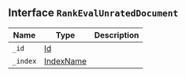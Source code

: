 ## Interface `RankEvalUnratedDocument`

| Name | Type | Description |
| - | - | - |
| `_id` | [Id](./Id.md) | &nbsp; |
| `_index` | [IndexName](./IndexName.md) | &nbsp; |
